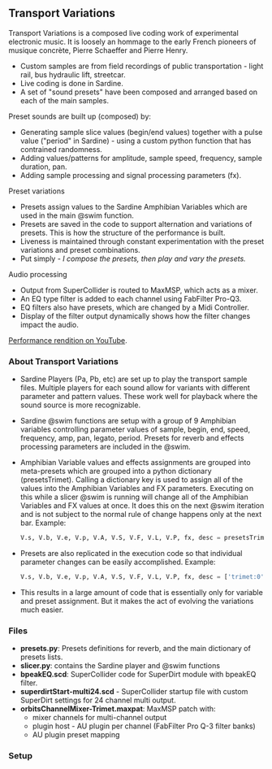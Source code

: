 ## Transport Variations

Transport Variations is a composed live coding work of experimental electronic music. It is loosely an hommage to the early French pioneers of musique concrète, Pierre Schaeffer and Pierre Henry.
- Custom samples are from field recordings of public transportation - light rail, bus hydraulic lift, streetcar.
- Live coding is done in Sardine.
- A set of "sound presets" have been composed and arranged based on each of the main samples.

Preset sounds are built up (composed) by:
- Generating sample slice values (begin/end values) together with a pulse value ("period" in Sardine) - using a custom python function that has contrained randomness.
- Adding values/patterns for amplitude, sample speed, frequency, sample duration, pan.
- Adding sample processing and signal processing parameters (fx).

Preset variations  
- Presets assign values to the Sardine Amphibian Variables which are used in the main @swim function.
- Presets are saved in the code to support alternation and variations of presets. This is how the structure of the performance is built.
- Liveness is maintained through constant experimentation with the preset variations and preset combinations.
- Put simply - *I compose the presets, then play and vary the presets.*

Audio processing  
- Output from SuperCollider is routed to MaxMSP, which acts as a mixer.
- An EQ type filter is added to each channel using FabFilter Pro-Q3.
- EQ filters also have presets, which are changed by a Midi Controller.
- Display of the filter output dynamically shows how the filter changes impact the audio.

[Performance rendition on YouTube](https://youtu.be/1FM4BhySs1Y).

### About Transport Variations
- Sardine Players (Pa, Pb, etc) are set up to play the transport sample files. Multiple players for each sound allow for variants with different parameter and pattern values. These work well for playback where the sound source is more recognizable.

- Sardine @swim functions are setup with a group of 9 Amphibian variables controlling parameter values of sample, begin, end, speed, frequency, amp, pan, legato, period. Presets for reverb and effects processing parameters are included in the @swim.

- Amphibian Variable values and effects assignments are grouped into meta-presets which are grouped into a python dictionary (presetsTrimet). Calling a dictionary key is used to assign all of the values into the Amphibian Variables and FX parameters. Executing on this while a slicer @swim is running will change all of the Amphibian Variables and FX values at once. It does this on the next @swim iteration and is not subject to the normal rule of change happens only at the next bar. Example:

    ```python
    V.s, V.b, V.e, V.p, V.A, V.S, V.F, V.L, V.P, fx, desc = presetsTrimet['speed1']
    ```

- Presets are also replicated in the execution code so that individual parameter changes can be easily accomplished. Example:

    ```python
    V.s, V.b, V.e, V.p, V.A, V.S, V.F, V.L, V.P, fx, desc = ['trimet:0', 0.5397, 0.775, .4, 0.8, 1, 260, 0.5, '[0 1]', {'accelerate':1, 'comb':0.1, 'shape':0.2, 'vowel':'e a'}, 'speed1']
    ```

- This results in a large amount of code that is essentially only for variable and preset assignment. But it makes the act of evolving the variations much easier.

### Files  
- **presets.py**: Presets definitions for reverb, and the main dictionary of presets lists.
- **slicer.py**: contains the Sardine player and @swim functions
- **bpeakEQ.scd**: SuperCollider code for SuperDirt module with bpeakEQ filter.
- **superdirtStart-multi24.scd** - SuperCollider startup file with custom SuperDirt settings for 24 channel multi output.
- **orbitsChannelMixer-Trimet.maxpat**: MaxMSP patch with:
    - mixer channels for multi-channel output
    - plugin host - AU plugin per channel (FabFilter Pro Q-3 filter banks)
    - AU plugin preset mapping

### Setup

